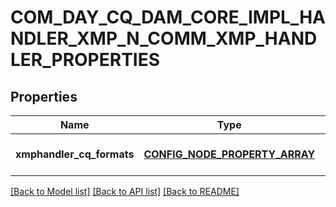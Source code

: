 # COM_DAY_CQ_DAM_CORE_IMPL_HANDLER_XMP_N_COMM_XMP_HANDLER_PROPERTIES

## Properties
Name | Type | Description | Notes
------------ | ------------- | ------------- | -------------
**xmphandler_cq_formats** | [**CONFIG_NODE_PROPERTY_ARRAY**](configNodePropertyArray.md) |  | [optional] [default to null]

[[Back to Model list]](../README.md#documentation-for-models) [[Back to API list]](../README.md#documentation-for-api-endpoints) [[Back to README]](../README.md)


